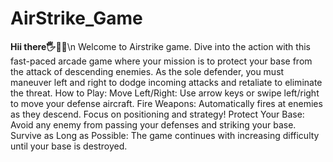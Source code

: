 # AirStrike_Game
**Hii there🖐👋😊**\n
Welcome to Airstrike game. Dive into the action with this fast-paced arcade game where your mission is to protect your base from the attack of descending enemies. As the sole defender, you must maneuver left and right to dodge incoming attacks and retaliate to eliminate the threat.
How to Play:
Move Left/Right: Use arrow keys or swipe left/right to move your defense aircraft.
Fire Weapons: Automatically fires at enemies as they descend. Focus on positioning and strategy!
Protect Your Base: Avoid any enemy from passing your defenses and striking your base.
Survive as Long as Possible: The game continues with increasing difficulty until your base is destroyed.
